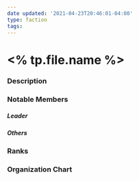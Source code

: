 ```yaml
---
date updated: '2021-04-23T20:46:01-04:00'
type: faction
tags:
---
```


# <% tp.file.name %>

### Description


### Notable Members

##### Leader

##### Others


### Ranks


### Organization Chart